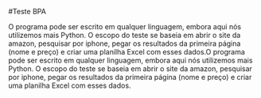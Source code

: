#Teste BPA

O programa pode ser escrito em qualquer linguagem, embora aqui nós utilizemos mais Python. O escopo do teste se baseia em abrir o site da amazon, pesquisar por iphone, pegar os resultados da primeira página (nome e preço) e criar uma planilha Excel com esses dados.O programa pode ser escrito em qualquer linguagem, embora aqui nós utilizemos mais Python. O escopo do teste se baseia em abrir o site da amazon, pesquisar por iphone, pegar os resultados da primeira página (nome e preço) e criar uma planilha Excel com esses dados.